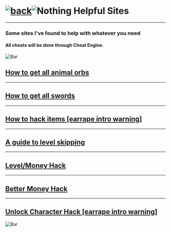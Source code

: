# [![back](https://cdn.discordapp.com/emojis/887168885747511396?size=32)](https://dxrpy.github.io/Dxrpys-Garbage-Website/castlecrashers/castle)![`Nothing`](https://cdn.discordapp.com/attachments/584355797366997002/889386862916014090/nothing.png) Helpful Sites

---

### Some sites I've found to help with whatever you need
#### All cheats will be done through Cheat Engine.

![`Bar`](https://cdn.discordapp.com/attachments/584355797366997002/889006586406772746/4M7IWwP.png)

<h2><a href="https://xblafans.com/castle-crashers-animal-orb-guide-9031.html">How to get all animal orbs</a></h2>

---

<h2><a href="https://castlecrashers.fandom.com/wiki/Weapons">How to get all swords</a></h2>

---

<h2><a href="https://www.youtube.com/watch?v=3S2MIU9M7i0">How to hack items [earrape intro warning]</a></h2>

---

<h2><a href="https://castlecrashers.fandom.com/wiki/Level_Skipping">A guide to level skipping</a></h2>

---

<h2><a href="https://www.youtube.com/watch?v=9Dk9i1kaIiM">Level/Money Hack</a></h2>

---

<h2><a href="https://www.youtube.com/watch?v=PcDGK7x_k1g">Better Money Hack</a></h2>

---

<h2><a href="https://www.youtube.com/watch?v=hlrFyVv_BLo">Unlock Character Hack [earrape intro warning]</a></h2>

![`Bar`](https://cdn.discordapp.com/attachments/584355797366997002/889006586406772746/4M7IWwP.png)
